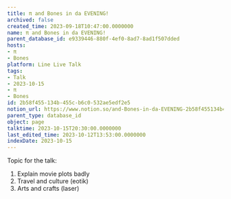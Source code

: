 ```yaml
---
title: π and Bones in da EVENING!
archived: false
created_time: 2023-09-18T10:47:00.0000000
name: π and Bones in da EVENING!
parent_database_id: e9339446-880f-4ef0-8ad7-8ad1f507dded
hosts:
- π
- Bones
platform: Line Live Talk
tags:
- Talk
- 2023-10-15
- π
- Bones
id: 2b58f455-134b-455c-b6c0-532ae5edf2e5
notion_url: https://www.notion.so/and-Bones-in-da-EVENING-2b58f455134b455cb6c0532ae5edf2e5
parent_type: database_id
object: page
talktime: 2023-10-15T20:30:00.0000000
last_edited_time: 2023-10-12T13:53:00.0000000
indexDate: 2023-10-15
---
```


Topic for the talk:
1. Explain movie plots  badly 
2. Travel and culture (eotik)
3. Arts and crafts (laser)

























